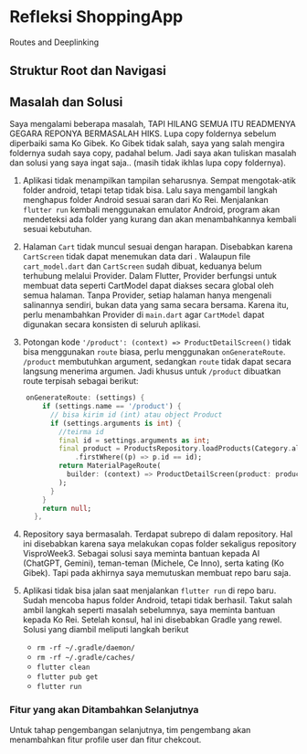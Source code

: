 # Refleksi ShoppingApp
Routes and Deeplinking
## Struktur Root dan Navigasi

## Masalah dan Solusi
Saya mengalami beberapa masalah, TAPI HILANG SEMUA ITU READMENYA GEGARA REPONYA BERMASALAH HIKS. Lupa copy foldernya sebelum diperbaiki sama Ko Gibek. Ko Gibek tidak salah, saya yang salah mengira foldernya sudah saya copy, padahal belum. Jadi saya akan tuliskan masalah dan solusi yang saya ingat saja.. (masih tidak ikhlas lupa copy foldernya).

1. Aplikasi tidak menampilkan tampilan seharusnya. Sempat mengotak-atik folder android, tetapi tetap tidak bisa. Lalu saya mengambil langkah menghapus folder Android sesuai saran dari Ko Rei. Menjalankan `flutter run` kembali menggunakan emulator Android, program akan mendeteksi ada folder yang kurang dan akan menambahkannya kembali sesuai kebutuhan.

2. Halaman `Cart` tidak muncul sesuai dengan harapan. Disebabkan karena `CartScreen` tidak dapat menemukan data dari <CartModel>. Walaupun file `cart_model.dart` dan `CartScreen` sudah dibuat, keduanya belum terhubung melalui Provider. Dalam Flutter, Provider berfungsi untuk membuat data seperti CartModel dapat diakses secara global oleh semua halaman. Tanpa Provider, setiap halaman hanya mengenali salinannya sendiri, bukan data yang sama secara bersama. Karena itu, perlu menambahkan Provider di `main.dart` agar `CartModel` dapat digunakan secara konsisten di seluruh aplikasi.

3. Potongan kode `'/product': (context) => ProductDetailScreen()` tidak bisa menggunakan `route` biasa, perlu menggunakan `onGenerateRoute`. `/product` membutuhkan argument, sedangkan `route` tidak dapat secara langsung menerima argumen. Jadi khusus untuk `/product` dibuatkan route terpisah sebagai berikut:
```dart
    onGenerateRoute: (settings) {
        if (settings.name == '/product') {
          // bisa kirim id (int) atau object Product
          if (settings.arguments is int) {
            //teirma id
            final id = settings.arguments as int;
            final product = ProductsRepository.loadProducts(Category.all)
                .firstWhere((p) => p.id == id);
            return MaterialPageRoute(
              builder: (context) => ProductDetailScreen(product: product),
            );
          }
        }
        return null;
      },
```

4. Repository saya bermasalah. Terdapat subrepo di dalam repository. Hal ini disebabkan karena saya melakukan copas folder sekaligus repository VisproWeek3. Sebagai solusi saya meminta bantuan kepada AI (ChatGPT, Gemini), teman-teman (Michele, Ce Inno), serta kating (Ko Gibek). Tapi pada akhirnya saya memutuskan membuat repo baru saja.

5. Aplikasi tidak bisa jalan saat menjalankan `flutter run` di repo baru. Sudah mencoba hapus folder Android, tetapi tidak berhasil. Takut salah ambil langkah seperti masalah sebelumnya, saya meminta bantuan kepada Ko Rei. Setelah konsul, hal ini disebabkan Gradle yang rewel. Solusi yang diambil meliputi langkah berikut
    - `rm -rf ~/.gradle/daemon/`
    - `rm -rf ~/.gradle/caches/`
    - `flutter clean`
    - `flutter pub get`
    - `flutter run`

### Fitur yang akan Ditambahkan Selanjutnya
Untuk tahap pengembangan selanjutnya, tim pengembang akan menambahkan fitur profile user dan fitur chekcout.
